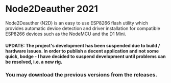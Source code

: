 # Node2Deauther 2021
Node2Deauther (N2D) is an easy to use ESP8266 flash utility which provides automatic device detection and driver installation for compatible ESP8266 devices such as the NodeMCU and the D1 Mini.

#### UPDATE: The project's development has been suspended due to build / hardware issues. In order to publish a decent application and not some quick, bodge - I have decided to suspend development until problems can be resolved, i.e. a new rig.

### You may download the previous versions from the releases.
